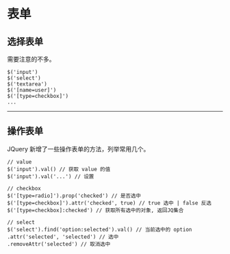 # 表单

## 选择表单

需要注意的不多。

```
$('input')
$('select')
$('textarea')
$('[name=user]')
$('[type=checkbox]')
...
```

------

## 操作表单

JQuery 新增了一些操作表单的方法，列举常用几个。

```
// value
$('input').val() // 获取 value 的值
$('input').val('...') // 设置

// checkbox
$('[type=radio]').prop('checked') // 是否选中
$('[type=checkbox]').attr('checked', true) // true 选中 | false 反选
$('[type=checkbox]:checked') // 获取所有选中的对象, 返回JQ集合

// select
$('select').find('option:selected').val() // 当前选中的 option
.attr('selected', 'selected') // 选中
.removeAttr('selected') // 取消选中
```